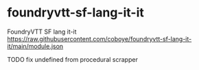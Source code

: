 # foundryvtt-sf-lang-it-it
FoundryVTT SF lang it-it 
https://raw.githubusercontent.com/coboye/foundryvtt-sf-lang-it-it/main/module.json

TODO fix undefined from procedural scrapper